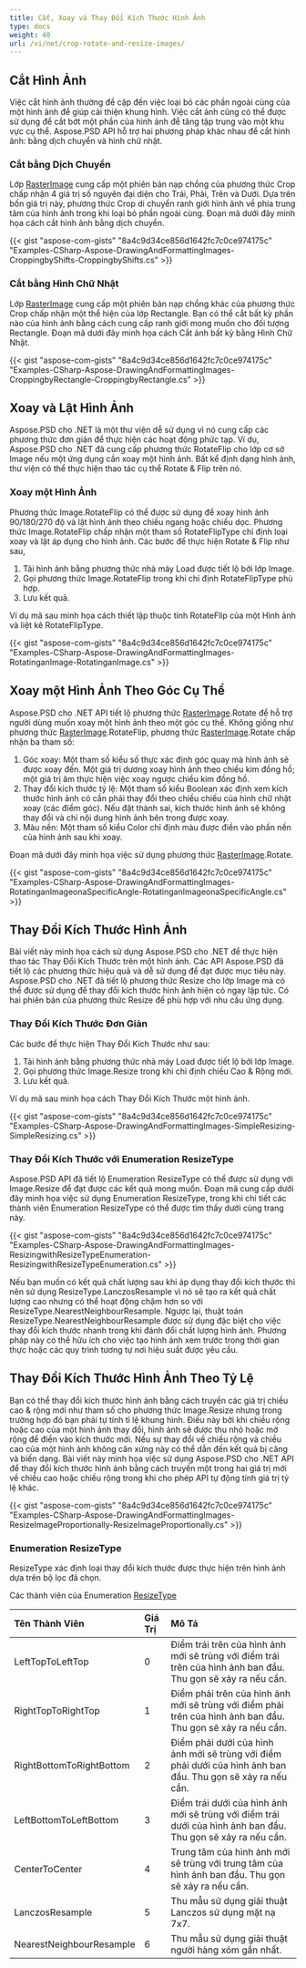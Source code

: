 ```yaml
---
title: Cắt, Xoay và Thay Đổi Kích Thước Hình Ảnh
type: docs
weight: 40
url: /vi/net/crop-rotate-and-resize-images/
---
```


## **Cắt Hình Ảnh**
Việc cắt hình ảnh thường đề cập đến việc loại bỏ các phần ngoài cùng của một hình ảnh để giúp cải thiện khung hình. Việc cắt ảnh cũng có thể được sử dụng để cắt bớt một phần của hình ảnh để tăng tập trung vào một khu vực cụ thể. Aspose.PSD API hỗ trợ hai phương pháp khác nhau để cắt hình ảnh: bằng dịch chuyển và hình chữ nhật.
### **Cắt bằng Dịch Chuyển**
Lớp [RasterImage](https://reference.aspose.com/psd/net/aspose.psd/rasterimage) cung cấp một phiên bản nạp chồng của phương thức Crop chấp nhận 4 giá trị số nguyên đại diện cho Trái, Phải, Trên và Dưới. Dựa trên bốn giá trị này, phương thức Crop di chuyển ranh giới hình ảnh về phía trung tâm của hình ảnh trong khi loại bỏ phần ngoài cùng. Đoạn mã dưới đây minh họa cách cắt hình ảnh bằng dịch chuyển.

{{< gist "aspose-com-gists" "8a4c9d34ce856d1642fc7c0ce974175c" "Examples-CSharp-Aspose-DrawingAndFormattingImages-CroppingbyShifts-CroppingbyShifts.cs" >}}
### **Cắt bằng Hình Chữ Nhật**
Lớp [RasterImage](https://reference.aspose.com/psd/net/aspose.psd/rasterimage) cung cấp một phiên bản nạp chồng khác của phương thức Crop chấp nhận một thể hiện của lớp Rectangle. Bạn có thể cắt bất kỳ phần nào của hình ảnh bằng cách cung cấp ranh giới mong muốn cho đối tượng Rectangle. Đoạn mã dưới đây minh họa cách Cắt ảnh bất kỳ bằng Hình Chữ Nhật.

{{< gist "aspose-com-gists" "8a4c9d34ce856d1642fc7c0ce974175c" "Examples-CSharp-Aspose-DrawingAndFormattingImages-CroppingbyRectangle-CroppingbyRectangle.cs" >}}
## **Xoay và Lật Hình Ảnh**
Aspose.PSD cho .NET là một thư viện dễ sử dụng vì nó cung cấp các phương thức đơn giản để thực hiện các hoạt động phức tạp. Ví dụ, Aspose.PSD cho .NET đã cung cấp phương thức RotateFlip cho lớp cơ sở Image nếu một ứng dụng cần xoay một hình ảnh. Bất kể định dạng hình ảnh, thư viện có thể thực hiện thao tác cụ thể Rotate & Flip trên nó.
### **Xoay một Hình Ảnh**
Phương thức Image.RotateFlip có thể được sử dụng để xoay hình ảnh 90/180/270 độ và lật hình ảnh theo chiều ngang hoặc chiều dọc. Phương thức Image.RotateFlip chấp nhận một tham số RotateFlipType chỉ định loại xoay và lật áp dụng cho hình ảnh. Các bước để thực hiện Rotate & Flip như sau,

1. Tải hình ảnh bằng phương thức nhà máy Load được tiết lộ bởi lớp Image.
1. Gọi phương thức Image.RotateFlip trong khi chỉ định RotateFlipType phù hợp.
1. Lưu kết quả.

Ví dụ mã sau minh họa cách thiết lập thuộc tính RotateFlip của một Hình ảnh và liệt kê RotateFlipType.

{{< gist "aspose-com-gists" "8a4c9d34ce856d1642fc7c0ce974175c" "Examples-CSharp-Aspose-DrawingAndFormattingImages-RotatinganImage-RotatinganImage.cs" >}}
## **Xoay một Hình Ảnh Theo Góc Cụ Thể**
Aspose.PSD cho .NET API tiết lộ phương thức [RasterImage](https://reference.aspose.com/psd/net/aspose.psd/rasterimage).Rotate để hỗ trợ người dùng muốn xoay một hình ảnh theo một góc cụ thể. Không giống như phương thức [RasterImage](https://reference.aspose.com/psd/net/aspose.psd/rasterimage).RotateFlip, phương thức [RasterImage](https://reference.aspose.com/psd/net/aspose.psd/rasterimage).Rotate chấp nhận ba tham số:

1. Góc xoay: Một tham số kiểu số thực xác định góc quay mà hình ảnh sẽ được xoay đến. Một giá trị dương xoay hình ảnh theo chiều kim đồng hồ; một giá trị âm thực hiện việc xoay ngược chiều kim đồng hồ.
1. Thay đổi kích thước tỷ lệ: Một tham số kiểu Boolean xác định xem kích thước hình ảnh có cần phải thay đổi theo chiều chiếu của hình chữ nhật xoay (các điểm góc). Nếu đặt thành sai, kích thước hình ảnh sẽ không thay đổi và chỉ nội dung hình ảnh bên trong được xoay.
1. Màu nền: Một tham số kiểu Color chỉ định màu được điền vào phần nền của hình ảnh sau khi xoay.

Đoạn mã dưới đây minh họa việc sử dụng phương thức [RasterImage](https://reference.aspose.com/psd/net/aspose.psd/rasterimage).Rotate.

{{< gist "aspose-com-gists" "8a4c9d34ce856d1642fc7c0ce974175c" "Examples-CSharp-Aspose-DrawingAndFormattingImages-RotatinganImageonaSpecificAngle-RotatinganImageonaSpecificAngle.cs" >}}
## **Thay Đổi Kích Thước Hình Ảnh**
Bài viết này minh họa cách sử dụng Aspose.PSD cho .NET để thực hiện thao tác Thay Đổi Kích Thước trên một hình ảnh. Các API Aspose.PSD đã tiết lộ các phương thức hiệu quả và dễ sử dụng để đạt được mục tiêu này. Aspose.PSD cho .NET đã tiết lộ phương thức Resize cho lớp Image mà có thể được sử dụng để thay đổi kích thước hình ảnh hiện có ngay lập tức. Có hai phiên bản của phương thức Resize để phù hợp với nhu cầu ứng dụng.
### **Thay Đổi Kích Thước Đơn Giản**
Các bước để thực hiện Thay Đổi Kích Thước như sau:

1. Tải hình ảnh bằng phương thức nhà máy Load được tiết lộ bởi lớp Image.
1. Gọi phương thức Image.Resize trong khi chỉ định chiều Cao & Rộng mới.
1. Lưu kết quả.

Ví dụ mã sau minh họa cách Thay Đổi Kích Thước một hình ảnh.

{{< gist "aspose-com-gists" "8a4c9d34ce856d1642fc7c0ce974175c" "Examples-CSharp-Aspose-DrawingAndFormattingImages-SimpleResizing-SimpleResizing.cs" >}}
### **Thay Đổi Kích Thước với Enumeration ResizeType**
Aspose.PSD API đã tiết lộ Enumeration ResizeType có thể được sử dụng với Image.Resize để đạt được các kết quả mong muốn. Đoạn mã cung cấp dưới đây minh họa việc sử dụng Enumeration ResizeType, trong khi chi tiết các thành viên Enumeration ResizeType có thể được tìm thấy dưới cùng trang này.

{{< gist "aspose-com-gists" "8a4c9d34ce856d1642fc7c0ce974175c" "Examples-CSharp-Aspose-DrawingAndFormattingImages-ResizingwithResizeTypeEnumeration-ResizingwithResizeTypeEnumeration.cs" >}}

Nếu bạn muốn có kết quả chất lượng sau khi áp dụng thay đổi kích thước thì nên sử dụng ResizeType.LanczosResample vì nó sẽ tạo ra kết quả chất lượng cao nhưng có thể hoạt động chậm hơn so với ResizeType.NearestNeighbourResample. Ngược lại, thuật toán ResizeType.NearestNeighbourResample được sử dụng đặc biệt cho việc thay đổi kích thước nhanh trong khi đánh đổi chất lượng hình ảnh. Phương pháp này có thể hữu ích cho việc tạo hình ảnh xem trước trong thời gian thực hoặc các quy trình tương tự nơi hiệu suất được yêu cầu.
## **Thay Đổi Kích Thước Hình Ảnh Theo Tỷ Lệ**
Bạn có thể thay đổi kích thước hình ảnh bằng cách truyền các giá trị chiều cao & rộng mới như tham số cho phương thức Image.Resize nhưng trong trường hợp đó bạn phải tự tính tỉ lệ khung hình. Điều này bởi khi chiều rộng hoặc cao của một hình ảnh thay đổi, hình ảnh sẽ được thu nhỏ hoặc mở rộng để điền vào kích thước mới. Nếu sự thay đổi về chiều rộng và chiều cao của một hình ảnh không cân xứng này có thể dẫn đến kết quả bị căng và biến dạng. Bài viết này minh họa việc sử dụng Aspose.PSD cho .NET API để thay đổi kích thước hình ảnh bằng cách truyền một trong hai giá trị mới về chiều cao hoặc chiều rộng trong khi cho phép API tự động tính giá trị tỷ lệ khác.

{{< gist "aspose-com-gists" "8a4c9d34ce856d1642fc7c0ce974175c" "Examples-CSharp-Aspose-DrawingAndFormattingImages-ResizeImageProportionally-ResizeImageProportionally.cs" >}}
### **Enumeration ResizeType**
ResizeType xác định loại thay đổi kích thước được thực hiện trên hình ảnh dựa trên bộ lọc đã chọn.

Các thành viên của Enumeration [ResizeType](https://reference.aspose.com/psd/net/aspose.psd/resizetype)

|**Tên Thành Viên**|**Giá Trị**|**Mô Tả**|
| :- | :- | :- |
|LeftTopToLeftTop|0|Điểm trái trên của hình ảnh mới sẽ trùng với điểm trái trên của hình ảnh ban đầu. Thu gọn sẽ xảy ra nếu cần.|
|RightTopToRightTop|1|Điểm phải trên của hình ảnh mới sẽ trùng với điểm phải trên của hình ảnh ban đầu. Thu gọn sẽ xảy ra nếu cần.|
|RightBottomToRightBottom|2|Điểm phải dưới của hình ảnh mới sẽ trùng với điểm phải dưới của hình ảnh ban đầu. Thu gọn sẽ xảy ra nếu cần.|
|LeftBottomToLeftBottom|3|Điểm trái dưới của hình ảnh mới sẽ trùng với điểm trái dưới của hình ảnh ban đầu. Thu gọn sẽ xảy ra nếu cần.|
|CenterToCenter|4|Trung tâm của hình ảnh mới sẽ trùng với trung tâm của hình ảnh ban đầu. Thu gọn sẽ xảy ra nếu cần.|
|LanczosResample|5|Thu mẫu sử dụng giải thuật Lanczos sử dụng mặt nạ 7x7.|
|NearestNeighbourResample|6|Thu mẫu sử dụng giải thuật người hàng xóm gần nhất.|
